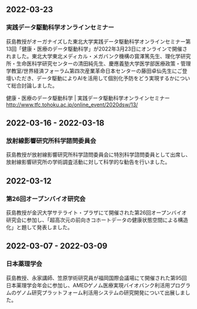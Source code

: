 ## 2022-03-23
### 実践データ駆動科学オンラインセミナー
荻島教授がオーガナイズした東北大学実践データ駆動科学オンラインセミナー第13回「健康・医療のデータ駆動科学」が2022年3月23日にオンラインで開催されました。東北大学東北メディカル・メガバンク機構の寳澤篤先生、理化学研究所・生命医科学研究センターの清田純先生、慶應義塾大学医学部医療政策・管理学教室/世界経済フォーラム第四次産業革命日本センターの藤田卓仙先生にご登壇いただき、データ駆動によりAIを活用して個別化予防をどう実現するかについて総合討論しました。

健康・医療のデータ駆動科学 | 実践データ駆動科学オンラインセミナー  
http://www.tfc.tohoku.ac.jp/online_event/2020dsw/13/

## 2022-03-16 - 2022-03-18
### 放射線影響研究所科学諮問委員会
荻島教授が放射線影響研究所科学諮問委員会に特別科学諮問委員として出席し、放射線影響研究所の学術調査活動に対して科学的な勧告を行いました。

## 2022-03-12
### 第26回オープンバイオ研究会
荻島教授が金沢大学サテライト・プラザにて開催された第26回オープンバイオ研究会に参加し、「超高次元の前向きコホートデータの健康状態空間による構造化」と題して発表しました。

## 2022-03-07 - 2022-03-09
### 日本薬理学会
荻島教授、永家講師、笠原学術研究員が福岡国際会議場にて開催された第95回日本薬理学会年会に参加し、AMEDゲノム医療実現バイオバンク利活用プログラムのゲノム研究プラットフォーム利活用システムの研究開発について出展しました。
